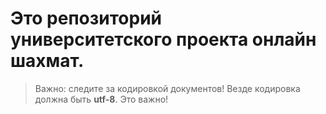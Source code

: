 # Это репозиторий университетского проекта онлайн шахмат.
> Важно: следите за кодировкой документов! Везде кодировка должна быть **utf-8**. Это важно!
